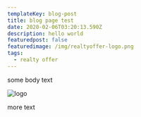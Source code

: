 ```yaml
---
templateKey: blog-post
title: blog page test
date: 2020-02-06T03:20:13.590Z
description: hello world
featuredpost: false
featuredimage: /img/realtyoffer-logo.png
tags:
  - realty offer
---
```

some body text

![logo](/img/realtyoffer-logo.png)

more text
